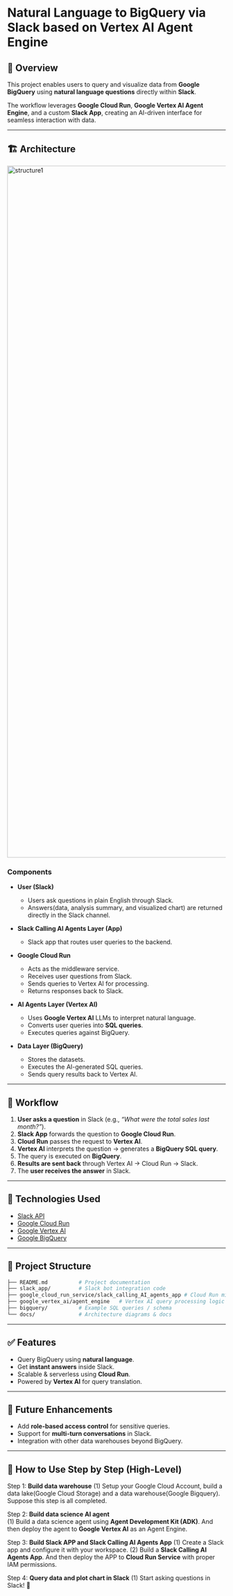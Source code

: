 # Natural Language to BigQuery via Slack based on Vertex AI Agent Engine 

## 📌 Overview  
This project enables users to query and visualize data from **Google BigQuery** using **natural language questions** directly within **Slack**.  

The workflow leverages **Google Cloud Run**, **Google Vertex AI Agent Engine**, and a custom **Slack App**, creating an AI-driven interface for seamless interaction with data.  

---

## 🏗️ Architecture  
<img width="4320" height="1596" alt="structure1" src="https://github.com/user-attachments/assets/594936fd-1213-44b1-b3d5-7389ddeec3fa" />



### Components  
- **User (Slack)**  
  - Users ask questions in plain English through Slack.  
  - Answers(data, analysis summary, and visualized chart) are returned directly in the Slack channel.    

- **Slack Calling AI Agents Layer (App)**  
  - Slack app that routes user queries to the backend.  

- **Google Cloud Run**  
  - Acts as the middleware service.  
  - Receives user questions from Slack.  
  - Sends queries to Vertex AI for processing.  
  - Returns responses back to Slack.  

- **AI Agents Layer (Vertex AI)**  
  - Uses **Google Vertex AI** LLMs to interpret natural language.  
  - Converts user queries into **SQL queries**.  
  - Executes queries against BigQuery.  

- **Data Layer (BigQuery)**  
  - Stores the datasets.  
  - Executes the AI-generated SQL queries.  
  - Sends query results back to Vertex AI.  

---

## 🔄 Workflow  
1. **User asks a question** in Slack (e.g., *“What were the total sales last month?”*).  
2. **Slack App** forwards the question to **Google Cloud Run**.  
3. **Cloud Run** passes the request to **Vertex AI**.  
4. **Vertex AI** interprets the question → generates a **BigQuery SQL query**.  
5. The query is executed on **BigQuery**.  
6. **Results are sent back** through Vertex AI → Cloud Run → Slack.  
7. The **user receives the answer** in Slack.  

---

## 🚀 Technologies Used  
- [Slack API](https://api.slack.com/)  
- [Google Cloud Run](https://cloud.google.com/run)  
- [Google Vertex AI](https://cloud.google.com/vertex-ai)  
- [Google BigQuery](https://cloud.google.com/bigquery)  

---

## 📂 Project Structure  
```bash
├── README.md          # Project documentation  
├── slack_app/         # Slack bot integration code  
├── google_cloud_run_service/slack_calling_AI_agents_app # Cloud Run middleware code  
├── google_vertex_ai/agent_engine   # Vertex AI query processing logic  
├── bigquery/          # Example SQL queries / schema  
└── docs/              # Architecture diagrams & docs  
```

---

## ✅ Features  
- Query BigQuery using **natural language**.  
- Get **instant answers** inside Slack.  
- Scalable & serverless using **Cloud Run**.  
- Powered by **Vertex AI** for query translation.  

---

## 🔮 Future Enhancements  
- Add **role-based access control** for sensitive queries.  
- Support for **multi-turn conversations** in Slack.  
- Integration with other data warehouses beyond BigQuery.  

---

## 📖 How to Use Step by Step (High-Level)  
Step 1: **Build data warehouse**
(1) Setup your Google Cloud Account, build a data lake(Google Cloud Storage) and a data warehouse(Google Bigquery). Suppose this step is all completed.

Step 2: **Build data science AI agent**   
(1) Build a data science agent using **Agent Development Kit (ADK)**. And then deploy the agent to **Google Vertex AI** as an Agent Engine.

Step 3: **Build Slack APP and Slack Calling AI Agents App** 
(1) Create a Slack app and configure it with your workspace.
(2) Build a **Slack Calling AI Agents App**. And then deploy the APP to **Cloud Run Service** with proper IAM permissions. 

Step 4: **Query data and plot chart in Slack** 
(1) Start asking questions in Slack! 🎉  
